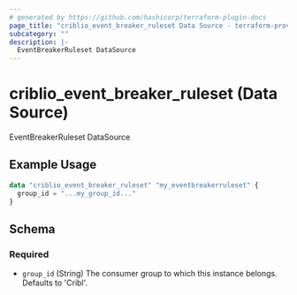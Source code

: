 ```yaml
---
# generated by https://github.com/hashicorp/terraform-plugin-docs
page_title: "criblio_event_breaker_ruleset Data Source - terraform-provider-criblio"
subcategory: ""
description: |-
  EventBreakerRuleset DataSource
---
```


# criblio_event_breaker_ruleset (Data Source)

EventBreakerRuleset DataSource

## Example Usage

```terraform
data "criblio_event_breaker_ruleset" "my_eventbreakerruleset" {
  group_id = "...my_group_id..."
}
```

<!-- schema generated by tfplugindocs -->
## Schema

### Required

- `group_id` (String) The consumer group to which this instance belongs. Defaults to 'Cribl'.
